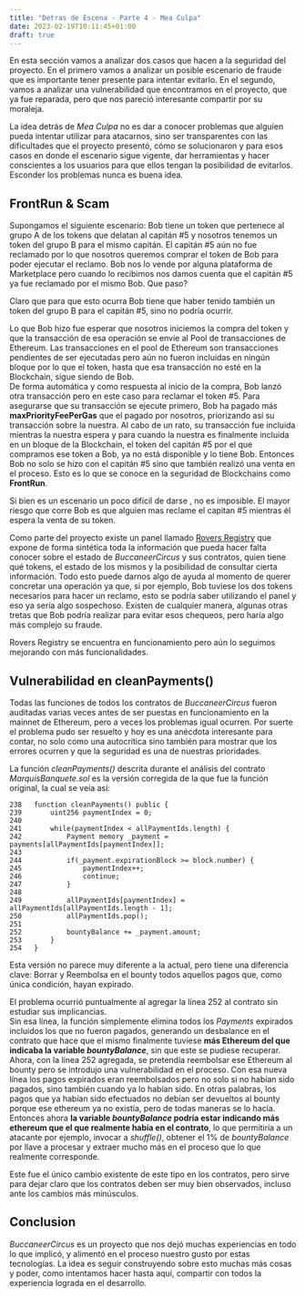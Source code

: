 ```yaml
---
title: "Detras de Escena - Parte 4 - Mea Culpa"
date: 2023-02-19T10:11:45+01:00
draft: true
---
```


En esta sección vamos a analizar dos casos que hacen a la seguridad del proyecto. En el primero vamos a analizar un posible escenario de fraude que es importante tener presente para intentar evitarlo. En el segundo, vamos a analizar una vulnerabilidad que encontramos en el proyecto, que ya fue reparada, pero que nos pareció interesante compartir por su moraleja.

La idea detrás de *Mea Culpa* no es dar a conocer problemas que alguien pueda intentar utilizar para atacarnos, sino ser transparentes con las dificultades que el proyecto presentó, cómo se solucionaron y para esos casos en donde el escenario sigue vigente, dar herramientas y hacer conscientes a los usuarios para que ellos tengan la posibilidad de evitarlos.
Esconder los problemas nunca es buena idea.

## FrontRun & Scam ##

Supongamos el siguiente escenario: Bob tiene un token que pertenece al grupo A de los tokens que delatan al capitán #5 y nosotros tenemos un token del grupo B para el mismo capitán. El capitán #5 aún no fue reclamado por lo que nosotros queremos comprar el token de Bob para poder ejecutar el reclamo. Bob nos lo vende por alguna plataforma de Marketplace pero cuando lo recibimos nos damos cuenta que el capitán #5 ya fue reclamado por el mismo Bob. Que paso?

Claro que para que esto ocurra Bob tiene que haber tenido también un token del grupo B para el capitán #5, sino no podría ocurrir.

Lo que Bob hizo fue esperar que nosotros iniciemos la compra del token y que la transacción de esa operación se envíe al Pool de transacciones de Ethereum. Las transacciones en el pool de Ethereum son transacciones pendientes de ser ejecutadas pero aún no fueron incluidas en ningún bloque por lo que el token, hasta que esa transacción no esté en la Blockchain, sigue siendo de Bob.\
De forma automática y como respuesta al inicio de la compra, Bob lanzó otra transacción pero en este caso para reclamar el token #5. Para asegurarse que su transacción se ejecute primero, Bob ha pagado más **maxPriorityFeePerGas** que el pagado por nosotros, priorizando así su transacción sobre la nuestra. Al cabo de un rato, su transacción fue incluida mientras la nuestra espera y para cuando la nuestra es finalmente incluida en un bloque de la Blockchain, el token del capitán #5 por el que compramos ese token a Bob, ya no está disponible y lo tiene Bob. Entonces Bob no solo se hizo con el capitán #5 sino que también realizó una venta en el proceso. Esto es lo que se conoce en la seguridad de Blockchains como **FrontRun**.

Si bien es un escenario un poco difícil de darse , no es imposible. El mayor riesgo que corre Bob es que alguien mas reclame el capitan #5 mientras él espera la venta de su token.

Como parte del proyecto existe un panel llamado [Rovers Registry](https://www.buccaneercircus.io/registry.html) que expone de forma sintética toda la información que pueda hacer falta conocer sobre el estado de *BuccaneerCircus* y sus contratos, quien tiene qué tokens, el estado de los mismos y la posibilidad de consultar cierta información. Todo esto puede darnos algo de ayuda al momento de querer concretar una operación ya que, si por ejemplo, Bob tuviese los dos tokens necesarios para hacer un reclamo, esto se podría saber utilizando el panel y eso ya sería algo sospechoso. Existen de cualquier manera, algunas otras tretas que Bob podría realizar para evitar esos chequeos, pero haría algo más complejo su fraude.

Rovers Registry se encuentra en funcionamiento pero aún lo seguimos mejorando con más funcionalidades.

## Vulnerabilidad en cleanPayments() ##

Todas las funciones de todos los contratos de *BuccaneerCircus* fueron auditadas varias veces antes de ser puestas en funcionamiento en la mainnet de Ethereum, pero a veces los problemas igual ocurren. Por suerte el problema pudo ser resuelto y hoy es una anécdota interesante para contar, no solo como una autocrítica sino también para mostrar que los errores ocurren y que la seguridad es una de nuestras prioridades.

La función *cleanPayments()* descrita durante el análisis del contrato *MarquisBanquete.sol* es la versión corregida de la que fue la función original, la cual se veía así:

```solidity
238   function cleanPayments() public {
239       uint256 paymentIndex = 0;
240
241       while(paymentIndex < allPaymentIds.length) {
242           Payment memory _payment = payments[allPaymentIds[paymentIndex]];
243
244           if(_payment.expirationBlock >= block.number) {
245               paymentIndex++;
246               continue;
247           }
248
249           allPaymentIds[paymentIndex] = allPaymentIds[allPaymentIds.length - 1];
250           allPaymentIds.pop();
251
252           bountyBalance += _payment.amount;
253       }
254   }
```

Esta versión no parece muy diferente a la actual, pero tiene una diferencia clave: Borrar y Reembolsa en el bounty todos aquellos pagos que, como única condición, hayan expirado.

El problema ocurrió puntualmente al agregar la línea 252 al contrato sin estudiar sus implicancias.\
Sin esa línea, la función simplemente elimina todos los *Payments* expirados incluidos los que no fueron pagados, generando un desbalance en el contrato que hace que el mismo finalmente tuviese **más Ethereum del que indicaba la variable *bountyBalance***, sin que este se pudiese recuperar.\
Ahora, con la línea 252 agregada, se pretendía reembolsar ese Ethereum al bounty pero se introdujo una vulnerabilidad en el proceso. Con esa nueva línea los pagos expirados eran reembolsados pero no solo si no habían sido pagados, sino también cuando ya lo habían sido. En otras palabras, los pagos que ya habían sido efectuados no debían ser devueltos al bounty porque ese ethereum ya no existía, pero de todas maneras se lo hacía.\
Entonces ahora **la variable *bountyBalance* podría estar indicando más ethereum que el que realmente había en el contrato**, lo que permitiría a un atacante por ejemplo, invocar a *shuffle()*, obtener el 1% de *bountyBalance* por llave a procesar y extraer mucho más en el proceso que lo que realmente corresponde.

Este fue el único cambio existente de este tipo en los contratos, pero sirve para dejar claro que los contratos deben ser muy bien observados, incluso ante los cambios más minúsculos.

## Conclusion ##

*BuccaneerCircus* es un proyecto que nos dejó muchas experiencias en todo lo que implicó, y alimentó en el proceso nuestro gusto por estas tecnologías. La idea es seguir construyendo sobre esto muchas más cosas y poder, como intentamos hacer hasta aquí, compartir con todos la experiencia lograda en el desarrollo.